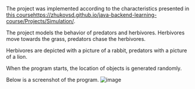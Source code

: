 The project was implemented according to the characteristics presented in [this course](zhukovsd.github.io/java-backend-learning-course/Projects/Simulation/)https://zhukovsd.github.io/java-backend-learning-course/Projects/Simulation/.

The project models the behavior of predators and herbivores. Herbivores move towards the grass, predators chase the herbivores.

Herbivores are depicted with a picture of a rabbit, predators with a picture of a lion.

When the program starts, the location of objects is generated randomly.

Below is a screenshot of the program.
![image](https://github.com/BondarevM/Simulation/assets/99888305/9421c14f-e09c-458e-b7bc-80db787c5a2b)
